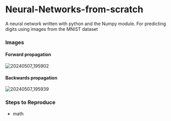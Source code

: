 # Neural-Networks-from-scratch
A neural network written with python and the Numpy module. For predicting digits using images from the MNIST dataset

### Images

#### Forward propagation
![20240507_195902](https://github.com/ikeasamoahansah/Neural-Networks-from-scratch/assets/66312028/a72cabb0-3f1d-403a-9131-19cfb9c79ce4)

#### Backwards propagation
![20240507_195939](https://github.com/ikeasamoahansah/Neural-Networks-from-scratch/assets/66312028/65ff9f87-f371-4f54-8684-8e5a8559571e)

### Steps to Reproduce
- math
